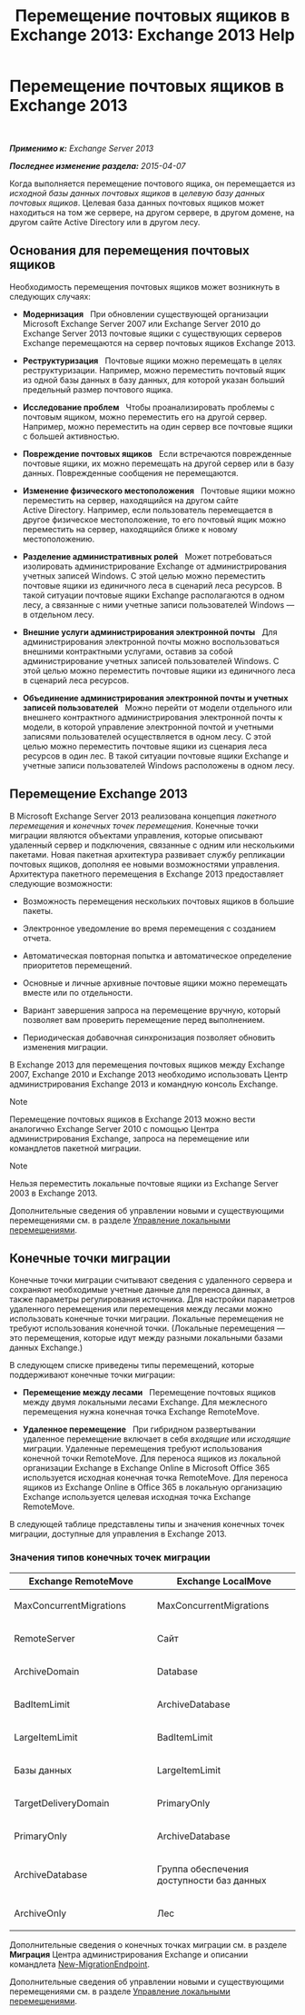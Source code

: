 ﻿---
title: 'Перемещение почтовых ящиков в Exchange 2013: Exchange 2013 Help'
TOCTitle: Перемещение почтовых ящиков в Exchange 2013
ms:assetid: 9c0a0bc9-2a39-4cf0-aa6e-6e5ef3fd38b5
ms:mtpsurl: https://technet.microsoft.com/ru-ru/library/JJ150543(v=EXCHG.150)
ms:contentKeyID: 50488705
ms.date: 04/30/2018
mtps_version: v=EXCHG.150
ms.translationtype: HT
---

# Перемещение почтовых ящиков в Exchange 2013

 

_**Применимо к:** Exchange Server 2013_

_**Последнее изменение раздела:** 2015-04-07_

Когда выполняется перемещение почтового ящика, он перемещается из *исходной базы данных почтовых ящиков* в *целевую базу данных почтовых ящиков*. Целевая база данных почтовых ящиков может находиться на том же сервере, на другом сервере, в другом домене, на другом сайте Active Directory или в другом лесу.

## Основания для перемещения почтовых ящиков

Необходимость перемещения почтовых ящиков может возникнуть в следующих случаях:

  - **Модернизация**   При обновлении существующей организации Microsoft Exchange Server 2007 или Exchange Server 2010 до Exchange Server 2013 почтовые ящики с существующих серверов Exchange перемещаются на сервер почтовых ящиков Exchange 2013.

  - **Реструктуризация**   Почтовые ящики можно перемещать в целях реструктуризации. Например, можно переместить почтовый ящик из одной базы данных в базу данных, для которой указан больший предельный размер почтового ящика.

  - **Исследование проблем**   Чтобы проанализировать проблемы с почтовым ящиком, можно переместить его на другой сервер. Например, можно переместить на один сервер все почтовые ящики с большей активностью.

  - **Повреждение почтовых ящиков**   Если встречаются поврежденные почтовые ящики, их можно перемещать на другой сервер или в базу данных. Поврежденные сообщения не перемещаются.

  - **Изменение физического местоположения**   Почтовые ящики можно переместить на сервер, находящийся на другом сайте Active Directory. Например, если пользователь перемещается в другое физическое местоположение, то его почтовый ящик можно переместить на сервер, находящийся ближе к новому местоположению.

  - **Разделение административных ролей**   Может потребоваться изолировать администрирование Exchange от администрирования учетных записей Windows. С этой целью можно переместить почтовые ящики из единичного леса в сценарий леса ресурсов. В такой ситуации почтовые ящики Exchange располагаются в одном лесу, а связанные с ними учетные записи пользователей Windows — в отдельном лесу.

  - **Внешние услуги администрирования электронной почты**   Для администрирования электронной почты можно воспользоваться внешними контрактными услугами, оставив за собой администрирование учетных записей пользователей Windows. С этой целью можно переместить почтовые ящики из единичного леса в сценарий леса ресурсов.

  - **Объединение администрирования электронной почты и учетных записей пользователей**   Можно перейти от модели отдельного или внешнего контрактного администрирования электронной почты к модели, в которой управление электронной почтой и учетными записями пользователей осуществляется в одном лесу. С этой целью можно переместить почтовые ящики из сценария леса ресурсов в один лес. В такой ситуации почтовые ящики Exchange и учетные записи пользователей Windows расположены в одном лесу.

## Перемещение Exchange 2013

В Microsoft Exchange Server 2013 реализована концепция *пакетного перемещения* и *конечных точек перемещения*. Конечные точки миграции являются объектами управления, которые описывают удаленный сервер и подключения, связанные с одним или несколькими пакетами. Новая пакетная архитектура развивает службу репликации почтовых ящиков, дополняя ее новыми возможностями управления. Архитектура пакетного перемещения в Exchange 2013 предоставляет следующие возможности:

  - Возможность перемещения нескольких почтовых ящиков в большие пакеты.

  - Электронное уведомление во время перемещения с созданием отчета.

  - Автоматическая повторная попытка и автоматическое определение приоритетов перемещений.

  - Основные и личные архивные почтовые ящики можно перемещать вместе или по отдельности.

  - Вариант завершения запроса на перемещение вручную, который позволяет вам проверить перемещение перед выполнением.

  - Периодическая добавочная синхронизация позволяет обновить изменения миграции.

В Exchange 2013 для перемещения почтовых ящиков между Exchange 2007, Exchange 2010 и Exchange 2013 необходимо использовать Центр администрирования Exchange 2013 и командную консоль Exchange.

> [!NOTE]  
> Перемещение почтовых ящиков в Exchange 2013 можно вести аналогично Exchange Server 2010 с помощью Центра администрирования Exchange, запроса на перемещение или командлетов пакетной миграции.


> [!NOTE]  
> Нельзя переместить локальные почтовые ящики из Exchange Server 2003 в Exchange 2013.


Дополнительные сведения об управлении новыми и существующими перемещениями см. в разделе [Управление локальными перемещениями](manage-on-premises-moves-exchange-2013-help.md).

## Конечные точки миграции

Конечные точки миграции считывают сведения с удаленного сервера и сохраняют необходимые учетные данные для переноса данных, а также параметры регулирования источника. Для настройки параметров удаленного перемещения или перемещения между лесами можно использовать конечные точки миграции. Локальные перемещения не требуют использования конечной точки. (Локальные перемещения — это перемещения, которые идут между разными локальными базами данных Exchange.)

В следующем списке приведены типы перемещений, которые поддерживают конечные точки миграции:

  - **Перемещение между лесами**   Перемещение почтовых ящиков между двумя локальными лесами Exchange. Для межлесного перемещения нужна конечная точка Exchange RemoteMove.

  - **Удаленное перемещение**   При гибридном развертывании удаленное перемещение включает в себя *входящие* или *исходящие* миграции. Удаленные перемещения требуют использования конечной точки RemoteMove. Для переноса ящиков из локальной организации Exchange в Exchange Online в Microsoft Office 365 используется исходная конечная точка RemoteMove. Для переноса ящиков из Exchange Online в Office 365 в локальную организацию Exchange используется целевая исходная точка Exchange RemoteMove.

В следующей таблице представлены типы и значения конечных точек миграции, доступные для управления в Exchange 2013.

### Значения типов конечных точек миграции

<table>
<colgroup>
<col style="width: 50%" />
<col style="width: 50%" />
</colgroup>
<thead>
<tr class="header">
<th>Exchange RemoteMove</th>
<th>Exchange LocalMove</th>
</tr>
</thead>
<tbody>
<tr class="odd">
<td><p>MaxConcurrentMigrations</p></td>
<td><p>MaxConcurrentMigrations</p></td>
</tr>
<tr class="even">
<td><p>RemoteServer</p></td>
<td><p>Сайт</p></td>
</tr>
<tr class="odd">
<td><p>ArchiveDomain</p></td>
<td><p>Database</p></td>
</tr>
<tr class="even">
<td><p>BadItemLimit</p></td>
<td><p>ArchiveDatabase</p></td>
</tr>
<tr class="odd">
<td><p>LargeItemLimit</p></td>
<td><p>BadItemLimit</p></td>
</tr>
<tr class="even">
<td><p>Базы данных</p></td>
<td><p>LargeItemLimit</p></td>
</tr>
<tr class="odd">
<td><p>TargetDeliveryDomain</p></td>
<td><p>PrimaryOnly</p></td>
</tr>
<tr class="even">
<td><p>PrimaryOnly</p></td>
<td><p>ArchiveDatabase</p></td>
</tr>
<tr class="odd">
<td><p>ArchiveDatabase</p></td>
<td><p>Группа обеспечения доступности баз данных</p></td>
</tr>
<tr class="even">
<td><p>ArchiveOnly</p></td>
<td><p>Лес</p></td>
</tr>
</tbody>
</table>


Дополнительные сведения о конечных точках миграции см. в разделе **Миграция** Центра администрирования Exchange и описании командлета [New-MigrationEndpoint](https://technet.microsoft.com/ru-ru/library/jj218611\(v=exchg.150\)).

Дополнительные сведения об управлении новыми и существующими перемещениями см. в разделе [Управление локальными перемещениями](manage-on-premises-moves-exchange-2013-help.md).

